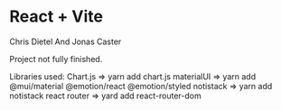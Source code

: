 # React + Vite

Chris Dietel And Jonas Caster

Project not fully finished.

Libraries used:
    Chart.js => yarn add chart.js
    materialUI => yarn add @mui/material @emotion/react @emotion/styled
    notistack => yarn add notistack
    react router => yard add react-router-dom

